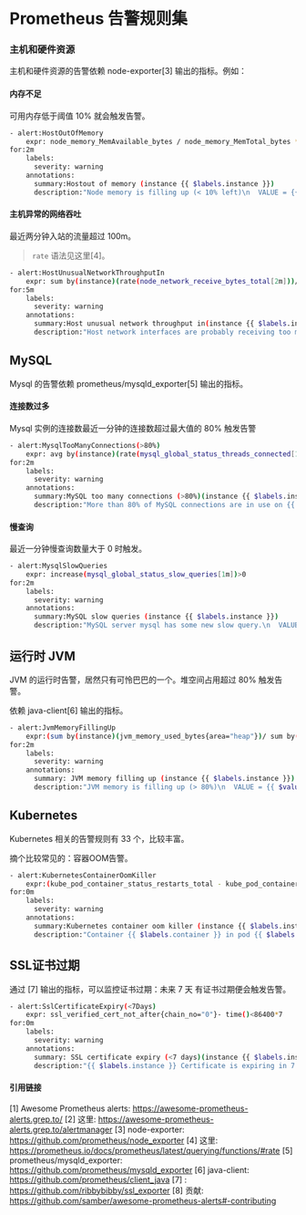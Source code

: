 # Prometheus 告警规则集

### 主机和硬件资源

主机和硬件资源的告警依赖 node-exporter[3] 输出的指标。例如：

#### **内存不足**

可用内存低于阈值 10% 就会触发告警。

```bash
- alert:HostOutOfMemory
    expr: node_memory_MemAvailable_bytes / node_memory_MemTotal_bytes *100<10
for:2m
    labels:
      severity: warning
    annotations:
      summary:Hostout of memory (instance {{ $labels.instance }})
      description:"Node memory is filling up (< 10% left)\n  VALUE = {{ $value }}\n  LABELS = {{ $labels }}"
```

#### **主机异常的网络吞吐**

最近两分钟入站的流量超过 100m。

> `rate` 语法见这里[4]。

```bash
- alert:HostUnusualNetworkThroughputIn
    expr: sum by(instance)(rate(node_network_receive_bytes_total[2m]))/1024/1024>100
for:5m
    labels:
      severity: warning
    annotations:
      summary:Host unusual network throughput in(instance {{ $labels.instance }})
      description:"Host network interfaces are probably receiving too much data (> 100 MB/s)\n  VALUE = {{ $value }}\n  LABELS = {{ $labels }}"
```

## MySQL

Mysql 的告警依赖 prometheus/mysqld_exporter[5] 输出的指标。

#### **连接数过多**

Mysql 实例的连接数最近一分钟的连接数超过最大值的 80% 触发告警

```bash
- alert:MysqlTooManyConnections(>80%)
    expr: avg by(instance)(rate(mysql_global_status_threads_connected[1m]))/ avg by(instance)(mysql_global_variables_max_connections)*100>80
for:2m
    labels:
      severity: warning
    annotations:
      summary:MySQL too many connections (>80%)(instance {{ $labels.instance }})
      description:"More than 80% of MySQL connections are in use on {{ $labels.instance }}\n  VALUE = {{ $value }}\n  LABELS = {{ $labels }}"
```

#### **慢查询**

最近一分钟慢查询数量大于 0 时触发。

```bash
- alert:MysqlSlowQueries
    expr: increase(mysql_global_status_slow_queries[1m])>0
for:2m
    labels:
      severity: warning
    annotations:
      summary:MySQL slow queries (instance {{ $labels.instance }})
      description:"MySQL server mysql has some new slow query.\n  VALUE = {{ $value }}\n  LABELS = {{ $labels }}"
```

## 运行时 JVM

JVM 的运行时告警，居然只有可怜巴巴的一个。堆空间占用超过 80% 触发告警。

依赖 java-client[6] 输出的指标。

```bash
- alert:JvmMemoryFillingUp
    expr:(sum by(instance)(jvm_memory_used_bytes{area="heap"})/ sum by(instance)(jvm_memory_max_bytes{area="heap"}))*100>80
for:2m
    labels:
      severity: warning
    annotations:
      summary: JVM memory filling up (instance {{ $labels.instance }})
      description:"JVM memory is filling up (> 80%)\n  VALUE = {{ $value }}\n  LABELS = {{ $labels }}"
```

## Kubernetes

Kubernetes 相关的告警规则有 33 个，比较丰富。

摘个比较常见的：容器OOM告警。

```bash
- alert:KubernetesContainerOomKiller
    expr:(kube_pod_container_status_restarts_total - kube_pod_container_status_restarts_total offset 10m>=1)and ignoring (reason) min_over_time(kube_pod_container_status_last_terminated_reason{reason="OOMKilled"}[10m])==1
for:0m
    labels:
      severity: warning
    annotations:
      summary:Kubernetes container oom killer (instance {{ $labels.instance }})
      description:"Container {{ $labels.container }} in pod {{ $labels.namespace }}/{{ $labels.pod }} has been OOMKilled {{ $value }} times in the last 10 minutes.\n  VALUE = {{ $value }}\n  LABELS = {{ $labels }}"
```

## SSL证书过期

通过 [7] 输出的指标，可以监控证书过期：未来 7 天 有证书过期便会触发告警。

```bash
- alert:SslCertificateExpiry(<7Days)
    expr: ssl_verified_cert_not_after{chain_no="0"}- time()<86400*7
for:0m
    labels:
      severity: warning
    annotations:
      summary: SSL certificate expiry (<7 days)(instance {{ $labels.instance }})
      description:"{{ $labels.instance }} Certificate is expiring in 7 days\n  VALUE = {{ $value }}\n  LABELS = {{ $labels }}"
```

#### 引用链接

[1] Awesome Prometheus alerts: https://awesome-prometheus-alerts.grep.to/
[2] 这里: https://awesome-prometheus-alerts.grep.to/alertmanager
[3] node-exporter: https://github.com/prometheus/node_exporter
[4] 这里: https://prometheus.io/docs/prometheus/latest/querying/functions/#rate
[5] prometheus/mysqld_exporter: https://github.com/prometheus/mysqld_exporter
[6] java-client: https://github.com/prometheus/client_java
[7] : https://github.com/ribbybibby/ssl_exporter
[8] 贡献: https://github.com/samber/awesome-prometheus-alerts#-contributing
